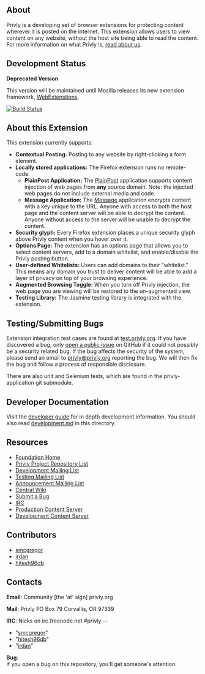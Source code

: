 ## About ##

Privly is a developing set of browser extensions for protecting content wherever it is posted on the internet. This extension allows users to view content on any website, without the host site being able to read the content. For more information on what Privly is, [read about us](https://priv.ly/pages/about).

## Development Status ##

**Deprecated Version**

This version will be maintained until Mozilla releases its new extension framework, [WebExtenstions](https://blog.mozilla.org/addons/2015/08/21/the-future-of-developing-firefox-add-ons/).

[![Build Status](https://travis-ci.org/privly/privly-jetpack.svg)](https://travis-ci.org/privly/privly-jetpack)

## About this Extension ##

This extension currently supports:

* **Contextual Posting:** Posting to any website by right-clicking a form element.
* **Locally stored applications:** The Firefox extension runs no remote-code.
  * **PlainPost Application:** The [PlainPost][PlainPost] application supports content injection of web pages from **any** source domain. Note: the injected web pages do not include external media and code.
  * **Message Application:** The [Message][Message] application encrypts content with a key unique to the URL. Anyone with access to both the host page and the content server will be able to decrypt the content. Anyone without access to the server will be unable to decrypt the content.
* **Security glyph:** Every Firefox extension places a unique security glyph above Privly content when you hover over it.
* **Options Page:** The extension has an options page that allows you to select content servers, add to a domain whitelist, and enable/disable the Privly posting button.
* **User-defined Whitelists:** Users can add domains to their "whitelist." This means any domain you trust to deliver content will be able to add a layer of privacy on top of your browsing experience.
* **Augmented Browsing Toggle:** When you turn off Privly injection, the web page you are viewing will be restored to the un-augmented view.
* **Testing Library:** The Jasmine testing library is integrated with the extension.

## Testing/Submitting Bugs ##

Extension integration test cases are found at [test.privly.org](http://test.privly.org). If you have discovered a bug, only [open a public issue](https://github.com/privly/privly-jetpack/issues/new) on GitHub if it could not possibly be a security related bug. If the bug affects the security of the system, please send an email to privly@privly.org reporting the bug. We will then fix the bug and follow a process of responsible disclosure.

There are also unit and Selenium tests, which are found in the privly-application git submodule.

## Developer Documentation ##

Visit the [developer guide](https://priv.ly/pages/develop) for in depth development information. You should also read [development.md](https://github.com/privly/privly-jetpack/blob/master/development.md) in this directory.

## Resources ##

* [Foundation Home](http://www.privly.org)
* [Privly Project Repository List](https://github.com/privly)
* [Development Mailing List](http://groups.google.com/group/privly)
* [Testing Mailing List](http://groups.google.com/group/privly-test)
* [Announcement Mailing List](http://groups.google.com/group/privly-announce)
* [Central Wiki](https://github.com/privly/privly-organization/wiki)
* [Submit a Bug](http://www.privly.org/content/bug-report)
* [IRC](http://www.privly.org/content/irc)
* [Production Content Server](https://privlyalpha.org)
* [Development Content Server](https://dev.privly.org)

## Contributors ##

* [smcgregor](https://github.com/smcgregor)
* [irdan](https://github.com/irdan)
* [hitesh96db](https://github.com/hitesh96db)

## Contacts ##

**Email**:
Community [the 'at' sign] privly.org

**Mail**:
Privly
PO Box 79
Corvallis, OR 97339

**IRC**:
Nicks on irc.freenode.net #privly --
* "[smcgregor](https://github.com/smcgregor)"
* "[hitesh96db](https://github.com/hitesh96db)"
* "[irdan](https://github.com/irdan)"

**Bug**:  
If you open a bug on this repository, you'll get someone's attention.

[Message]: https://github.com/privly/privly-applications/blob/master/Message/docs/ZeroBin.md "ZeroBins"
[PlainPost]: https://github.com/privly/privly-applications/blob/master/PlainPost/docs/Posts.md "Plain Posts"
